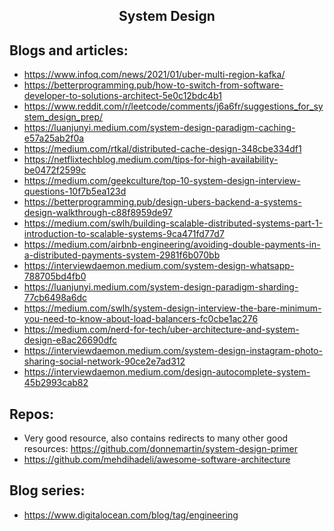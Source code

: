 <h2 align="center">System Design</h2>

## Blogs and articles:

- https://www.infoq.com/news/2021/01/uber-multi-region-kafka/
- https://betterprogramming.pub/how-to-switch-from-software-developer-to-solutions-architect-5e0c12bdc4b1
- https://www.reddit.com/r/leetcode/comments/j6a6fr/suggestions_for_system_design_prep/
- https://luanjunyi.medium.com/system-design-paradigm-caching-e57a25ab2f0a
- https://medium.com/rtkal/distributed-cache-design-348cbe334df1
- https://netflixtechblog.medium.com/tips-for-high-availability-be0472f2599c
- https://medium.com/geekculture/top-10-system-design-interview-questions-10f7b5ea123d
- https://betterprogramming.pub/design-ubers-backend-a-systems-design-walkthrough-c88f8959de97
- https://medium.com/swlh/building-scalable-distributed-systems-part-1-introduction-to-scalable-systems-9ca471fd77d7
- https://medium.com/airbnb-engineering/avoiding-double-payments-in-a-distributed-payments-system-2981f6b070bb
- https://interviewdaemon.medium.com/system-design-whatsapp-788705bd4fb0
- https://luanjunyi.medium.com/system-design-paradigm-sharding-77cb6498a6dc
- https://medium.com/swlh/system-design-interview-the-bare-minimum-you-need-to-know-about-load-balancers-fc0cbe1ac276
- https://medium.com/nerd-for-tech/uber-architecture-and-system-design-e8ac26690dfc
- https://interviewdaemon.medium.com/system-design-instagram-photo-sharing-social-network-90ce2e7ad312
- https://interviewdaemon.medium.com/design-autocomplete-system-45b2993cab82

## Repos:

- Very good resource, also contains redirects to many other good resources: https://github.com/donnemartin/system-design-primer
- https://github.com/mehdihadeli/awesome-software-architecture

## Blog series:

- https://www.digitalocean.com/blog/tag/engineering

